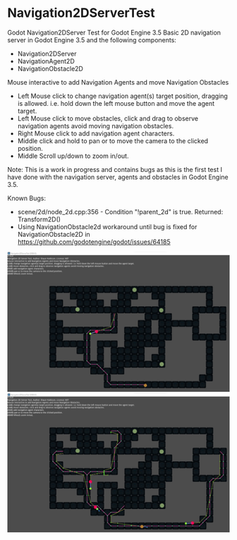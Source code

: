 # Navigation2DServerTest
Godot Navigation2DServer Test for Godot Engine 3.5
Basic 2D navigation server in Godot Engine 3.5 and the following components:
- Navigation2DServer
- NavigationAgent2D
- NavigationObstacle2D

Mouse interactive to add Navigation Agents and move Navigation Obstacles
- Left Mouse click to change navigation agent(s) target position, dragging is allowed. i.e. hold down the left mouse button and move the agent target.
- Left Mouse click to move obstacles, click and drag to observe navigation agents avoid moving navigation obstacles.
- Right Mouse click to add navigation agent characters.
- Middle click and hold to pan or to move the camera to the clicked position.
- Middle Scroll up/down to zoom in/out.

Note: This is a work in progress and contains bugs as this is the first test I have done with the navigation server, agents and obstacles in Godot Engine 3.5.

Known Bugs:
- scene/2d/node_2d.cpp:356 - Condition "!parent_2d" is true. Returned: Transform2D()
- Using NavigationObstacle2d workaround until bug is fixed for NavigationObstacle2D in https://github.com/godotengine/godot/issues/64185

![alt text](assets/images/screen_shots/Navigation2DServerTest1.jpg)
![alt text](assets/images/screen_shots/Navgation2DServerTest2.jpg)
